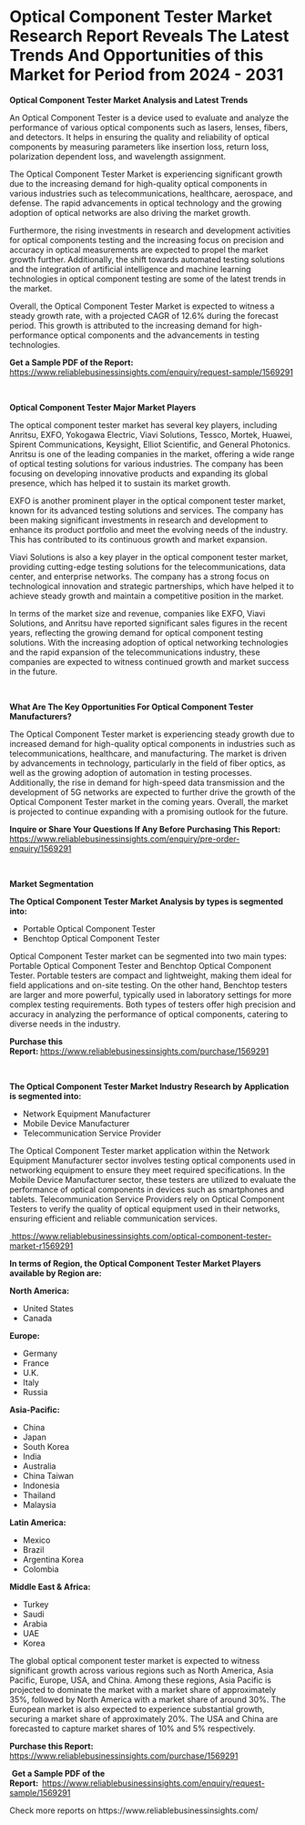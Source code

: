 <p><h1>Optical Component Tester Market Research Report Reveals The Latest Trends And Opportunities of this Market for Period from 2024 - 2031</h1></p><p><strong>Optical Component Tester Market Analysis and Latest Trends</strong></p>
<p><p>An Optical Component Tester is a device used to evaluate and analyze the performance of various optical components such as lasers, lenses, fibers, and detectors. It helps in ensuring the quality and reliability of optical components by measuring parameters like insertion loss, return loss, polarization dependent loss, and wavelength assignment.</p><p>The Optical Component Tester Market is experiencing significant growth due to the increasing demand for high-quality optical components in various industries such as telecommunications, healthcare, aerospace, and defense. The rapid advancements in optical technology and the growing adoption of optical networks are also driving the market growth.</p><p>Furthermore, the rising investments in research and development activities for optical components testing and the increasing focus on precision and accuracy in optical measurements are expected to propel the market growth further. Additionally, the shift towards automated testing solutions and the integration of artificial intelligence and machine learning technologies in optical component testing are some of the latest trends in the market.</p><p>Overall, the Optical Component Tester Market is expected to witness a steady growth rate, with a projected CAGR of 12.6% during the forecast period. This growth is attributed to the increasing demand for high-performance optical components and the advancements in testing technologies.</p></p>
<p><strong>Get a Sample PDF of the Report:&nbsp;</strong> <a href="https://www.reliablebusinessinsights.com/enquiry/request-sample/1569291">https://www.reliablebusinessinsights.com/enquiry/request-sample/1569291</a></p>
<p>&nbsp;</p>
<p><strong>Optical Component Tester Major Market Players</strong></p>
<p><p>The optical component tester market has several key players, including Anritsu, EXFO, Yokogawa Electric, Viavi Solutions, Tessco, Mortek, Huawei, Spirent Communications, Keysight, Elliot Scientific, and General Photonics. Anritsu is one of the leading companies in the market, offering a wide range of optical testing solutions for various industries. The company has been focusing on developing innovative products and expanding its global presence, which has helped it to sustain its market growth.</p><p>EXFO is another prominent player in the optical component tester market, known for its advanced testing solutions and services. The company has been making significant investments in research and development to enhance its product portfolio and meet the evolving needs of the industry. This has contributed to its continuous growth and market expansion.</p><p>Viavi Solutions is also a key player in the optical component tester market, providing cutting-edge testing solutions for the telecommunications, data center, and enterprise networks. The company has a strong focus on technological innovation and strategic partnerships, which have helped it to achieve steady growth and maintain a competitive position in the market.</p><p>In terms of the market size and revenue, companies like EXFO, Viavi Solutions, and Anritsu have reported significant sales figures in the recent years, reflecting the growing demand for optical component testing solutions. With the increasing adoption of optical networking technologies and the rapid expansion of the telecommunications industry, these companies are expected to witness continued growth and market success in the future.</p></p>
<p>&nbsp;</p>
<p><strong>What Are The Key Opportunities For Optical Component Tester Manufacturers?</strong></p>
<p><p>The Optical Component Tester market is experiencing steady growth due to increased demand for high-quality optical components in industries such as telecommunications, healthcare, and manufacturing. The market is driven by advancements in technology, particularly in the field of fiber optics, as well as the growing adoption of automation in testing processes. Additionally, the rise in demand for high-speed data transmission and the development of 5G networks are expected to further drive the growth of the Optical Component Tester market in the coming years. Overall, the market is projected to continue expanding with a promising outlook for the future.</p></p>
<p><strong>Inquire or Share Your Questions If Any Before Purchasing This Report:</strong> <a href="https://www.reliablebusinessinsights.com/enquiry/pre-order-enquiry/1569291">https://www.reliablebusinessinsights.com/enquiry/pre-order-enquiry/1569291</a></p>
<p>&nbsp;</p>
<p><strong>Market Segmentation</strong></p>
<p><strong>The Optical Component Tester Market Analysis by types is segmented into:</strong></p>
<p><ul><li>Portable Optical Component Tester</li><li>Benchtop Optical Component Tester</li></ul></p>
<p><p>Optical Component Tester market can be segmented into two main types: Portable Optical Component Tester and Benchtop Optical Component Tester. Portable testers are compact and lightweight, making them ideal for field applications and on-site testing. On the other hand, Benchtop testers are larger and more powerful, typically used in laboratory settings for more complex testing requirements. Both types of testers offer high precision and accuracy in analyzing the performance of optical components, catering to diverse needs in the industry.</p></p>
<p><strong>Purchase this Report:&nbsp;</strong><a href="https://www.reliablebusinessinsights.com/purchase/1569291">https://www.reliablebusinessinsights.com/purchase/1569291</a></p>
<p>&nbsp;</p>
<p><strong>The Optical Component Tester Market Industry Research by Application is segmented into:</strong></p>
<p><ul><li>Network Equipment Manufacturer</li><li>Mobile Device Manufacturer</li><li>Telecommunication Service Provider</li></ul></p>
<p><p>The Optical Component Tester market application within the Network Equipment Manufacturer sector involves testing optical components used in networking equipment to ensure they meet required specifications. In the Mobile Device Manufacturer sector, these testers are utilized to evaluate the performance of optical components in devices such as smartphones and tablets. Telecommunication Service Providers rely on Optical Component Testers to verify the quality of optical equipment used in their networks, ensuring efficient and reliable communication services.</p></p>
<p><a href="https://www.reliablebusinessinsights.com/optical-component-tester-market-r1569291">&nbsp;https://www.reliablebusinessinsights.com/optical-component-tester-market-r1569291</a></p>
<p><strong>In terms of Region, the Optical Component Tester Market Players available by Region are:</strong></p>
<p>
    <p> <strong> North America: </strong>
        <ul>
            <li>United States</li>
            <li>Canada</li>
        </ul>
        </p> 
    <p> <strong> Europe: </strong>
        <ul>
            <li>Germany</li>
            <li>France</li>
            <li>U.K.</li>
            <li>Italy</li>
            <li>Russia</li>
        </ul>
        </p> 
    <p> <strong> Asia-Pacific: </strong>
        <ul>
            <li>China</li>
            <li>Japan</li>
            <li>South Korea</li>
            <li>India</li>
            <li>Australia</li>
            <li>China Taiwan</li>
            <li>Indonesia</li>
            <li>Thailand</li>
            <li>Malaysia</li>
        </ul>
        </p> 
    <p> <strong> Latin America: </strong>
        <ul>
            <li>Mexico</li>
            <li>Brazil</li>
            <li>Argentina Korea</li>
            <li>Colombia</li>
        </ul>
        </p> 
    <p> <strong> Middle East & Africa: </strong>
        <ul>
            <li>Turkey</li>
            <li>Saudi</li>
            <li>Arabia</li>
            <li>UAE</li>
            <li>Korea</li>
        </ul>
    </p>
    </p>
<p><p>The global optical component tester market is expected to witness significant growth across various regions such as North America, Asia Pacific, Europe, USA, and China. Among these regions, Asia Pacific is projected to dominate the market with a market share of approximately 35%, followed by North America with a market share of around 30%. The European market is also expected to experience substantial growth, securing a market share of approximately 20%. The USA and China are forecasted to capture market shares of 10% and 5% respectively.</p></p>
<p><strong>Purchase this Report: </strong><a href="https://www.reliablebusinessinsights.com/purchase/1569291">https://www.reliablebusinessinsights.com/purchase/1569291</a></p>
<p>&nbsp;<strong>Get a Sample PDF of the Report:&nbsp;&nbsp;</strong><a href="https://www.reliablebusinessinsights.com/enquiry/request-sample/1569291">https://www.reliablebusinessinsights.com/enquiry/request-sample/1569291</a></p>
<p><strong></strong></p>
<p>Check more reports on https://www.reliablebusinessinsights.com/</p>